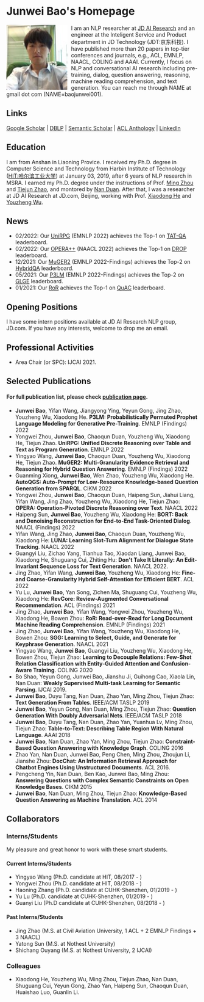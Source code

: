 # Junwei Bao's Homepage

<img align="left" src="citations.jpg" width=160 height=170 alt="a photo" style="padding-right:10px">

I am an NLP researcher at [JD AI Research](jdai.md) and an engineer at the Inteligent Service and Product department in JD Technology (JDT:京东科技). I have published more than 20 papers in top-tier conferences and journals, e.g., ACL, EMNLP, NAACL, COLING and AAAI. Currently, I focus on NLP and conversational AI research including pre-training, dialog, question answering, reasoning, machine reading comprehension, and text generation. You can reach me through NAME at gmail dot com (NAME=baojunwei001).




## Links
[Google Scholar](https://scholar.google.com/citations?hl=en&user=hcRREnsAAAAJ) | [DBLP](https://dblp.org/pid/221/1287-1.html) | [Semantic Scholar](https://www.semanticscholar.org/author/Junwei-Bao/3299718?sort=total-citations) | [ACL Anthology](https://aclanthology.org/people/junwei-bao) | [LinkedIn](https://www.linkedin.cn/incareer/in/junwei-bao-b2883386)

## Education

I am from Anshan in Liaoning Provice. I received my Ph.D. degree in Computer Science and Technology from Harbin Institute of Technology ([HIT:哈尔滨工业大学](http://www.hit.edu.cn/)) at January 03, 2019, after 6 years of NLP research in MSRA. I earned my Ph.D. degree under the instructions of Prof. [Ming Zhou](https://scholar.google.co.jp/citations?user=a0w5c0gAAAAJ&hl=en) and [Tiejun Zhao](https://baike.baidu.com/item/%E8%B5%B5%E9%93%81%E5%86%9B/7533734), and montored by [Nan Duan](https://nanduan.github.io/). After that, I was a researcher at JD AI Research at JD.com, Beijing, working with Prof. [Xiaodong He](https://scholar.google.com/citations?user=W5WbqgoAAAAJ&hl=en) and [Youzheng Wu](https://sites.google.com/site/erzhengcn/). 

## News
- 02/2022: Our [UniRPG]() (EMNLP 2022) achieves the Top-1 on [TAT-QA](https://nextplusplus.github.io/TAT-QA/) leaderboard.
- 02/2022: Our [OPERA++](https://aclanthology.org/2022.naacl-main.119.pdf) (NAACL 2022) achieves the Top-1 on [DROP](https://leaderboard.allenai.org/drop/submissions/public) leaderboard.
- 12/2021: Our [MuGER2]() (EMNLP 2022-Findings) achieves the Top-2 on [HybridQA](https://competitions.codalab.org/competitions/24420#results) leaderboard.
- 05/2021: Our [P3LM]() (EMNLP 2022-Findings) achieves the Top-2 on [GLGE](https://microsoft.github.io/glge/) leaderboard.
- 01/2021: Our [RoR](https://aclanthology.org/2021.findings-emnlp.160.pdf) achieves the Top-1 on [QuAC](https://quac.ai/) leaderboard.


## Opening Positions
I have some intern positions available at JD AI Research NLP group, JD.com. If you have any interests, welcome to drop me an email. 

## Professional Activities
- Area Chair (or SPC): IJCAI 2021. 

## Selected Publications
#### For full publication list, please check [publication page](publications.md).
- **Junwei Bao**, Yifan Wang, Jiangyong Ying, Yeyun Gong, Jing Zhao, Youzheng Wu, Xiaodong He. **P3LM: Probabilistically Permuted Prophet Language Modeling for Generative Pre-Training**. EMNLP (Findings) 2022
- Yongwei Zhou, **Junwei Bao**, Chaoqun Duan, Youzheng Wu, Xiaodong He, Tiejun Zhao. **UniRPG: Unified Discrete Reasoning over Table and Text as Program Generation**. EMNLP 2022
- Yingyao Wang, **Junwei Bao**, Chaoqun Duan, Youzheng Wu, Xiaodong He, Tiejun Zhao. **MuGER2: Multi-Granularity Evidence Retrieval and Reasoning for Hybrid Question Answering**. EMNLP (Findings) 2022
- Guanming Xiong, **Junwei Bao**, Wen Zhao, Youzheng Wu, Xiaodong He. **AutoQGS: Auto-Prompt for Low-Resource Knowledge-based Question Generation from SPARQL**. CIKM 2022
- Yongwei Zhou, **Junwei Bao**, Chaoqun Duan, Haipeng Sun, Jiahui Liang, Yifan Wang, Jing Zhao, Youzheng Wu, Xiaodong He, Tiejun Zhao: **OPERA: Operation-Pivoted Discrete Reasoning over Text**. NAACL 2022
- Haipeng Sun, **Junwei Bao**, Youzheng Wu, Xiaodong He: **BORT: Back and Denoising Reconstruction for End-to-End Task-Oriented Dialog**. NAACL (Findings) 2022
- Yifan Wang, Jing Zhao, **Junwei Bao**, Chaoqun Duan, Youzheng Wu, Xiaodong He: **LUNA: Learning Slot-Turn Alignment for Dialogue State Tracking**. NAACL 2022
- Guangyi Liu, Zichao Yang, Tianhua Tao, Xiaodan Liang, Junwei Bao, Xiaodong He, Shuguang Cui, Zhiting Hu: **Don't Take It Literally: An Edit-Invariant Sequence Loss for Text Generation**. NAACL 2022. 
- Jing Zhao, Yifan Wang, **Junwei Bao**, Youzheng Wu, Xiaodong He: **Fine- and Coarse-Granularity Hybrid Self-Attention for Efficient BERT**. ACL 2022
- Yu Lu, **Junwei Bao**, Yan Song, Zichen Ma, Shuguang Cui, Youzheng Wu, Xiaodong He: **RevCore: Review-Augmented Conversational Recommendation**. ACL (Findings) 2021
- Jing Zhao, **Junwei Bao**, Yifan Wang, Yongwei Zhou, Youzheng Wu, Xiaodong He, Bowen Zhou: **RoR: Read-over-Read for Long Document Machine Reading Comprehension**. EMNLP (Findings) 2021
- Jing Zhao, **Junwei Bao**, Yifan Wang, Youzheng Wu, Xiaodong He, Bowen Zhou: **SGG: Learning to Select, Guide, and Generate for Keyphrase Generation**. NAACL 2021
- Yingyao Wang, **Junwei Bao**, Guangyi Liu, Youzheng Wu, Xiaodong He, Bowen Zhou, Tiejun Zhao: **Learning to Decouple Relations: Few-Shot Relation Classification with Entity-Guided Attention and Confusion-Aware Training**. COLING 2020
- Bo Shao, Yeyun Gong, Junwei Bao, Jianshu Ji, Guihong Cao, Xiaola Lin, Nan Duan: **Weakly Supervised Multi-task Learning for Semantic Parsing**. IJCAI 2019.
- **Junwei Bao**, Duyu Tang, Nan Duan, Zhao Yan, Ming Zhou, Tiejun Zhao: **Text Generation From Tables**. IEEE/ACM TASLP 2019
- **Junwei Bao**, Yeyun Gong, Nan Duan, Ming Zhou, Tiejun Zhao: **Question Generation With Doubly Adversarial Nets**. IEEE/ACM TASLP 2018
- **Junwei Bao**, Duyu Tang, Nan Duan, Zhao Yan, Yuanhua Lv, Ming Zhou, Tiejun Zhao: **Table-to-Text: Describing Table Region With Natural Language**. AAAI 2018
- **Junwei Bao**, Nan Duan, Zhao Yan, Ming Zhou, Tiejun Zhao: **Constraint-Based Question Answering with Knowledge Graph**. COLING 2016
- Zhao Yan, Nan Duan, Junwei Bao, Peng Chen, Ming Zhou, Zhoujun Li, Jianshe Zhou: **DocChat: An Information Retrieval Approach for Chatbot Engines Using Unstructured Documents**. ACL 2016. 
- Pengcheng Yin, Nan Duan, Ben Kao, Junwei Bao, Ming Zhou: **Answering Questions with Complex Semantic Constraints on Open Knowledge Bases**. CIKM 2015
- **Junwei Bao**, Nan Duan, Ming Zhou, Tiejun Zhao: **Knowledge-Based Question Answering as Machine Translation**. ACL 2014

## Collaborators

### Interns/Students
My pleasure and great honor to work with these smart students.

#### Current Interns/Students
- Yingyao Wang (Ph.D. candidate at HIT, 08/2017 - )
- Yongwei Zhou (Ph.D. candidate at HIT, 08/2018 - )
- Haoning Zhang (Ph.D. candidate at CUHK-Shenzhen, 01/2019 - )
- Yu Lu (Ph.D. candidate at CUHK-Shenzhen, 01/2019 - )
- Guanyi Liu (Ph.D candidate at CUHK-Shenzhen, 08/2018 - )

#### Past Interns/Students
- Jing Zhao (M.S. at Civil Aviation University, 1 ACL + 2 EMNLP Findings + 3 NAACL)
- Yatong Sun (M.S. at Nothest University)
- Shichang Ouyang (M.S. at Nothest University, 2 IJCAI)

### Colleagues 
- Xiaodong He, Youzheng Wu, Ming Zhou, Tiejun Zhao, Nan Duan, Shuguang Cui, Yeyun Gong, Zhao Yan, Haipeng Sun, Chaoqun Duan, Huaishao Luo, Guanlin Li.

